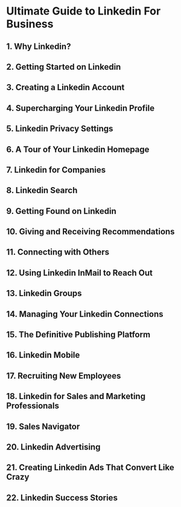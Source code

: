# Ultimate Guide to Linkedin For Business

## 1. Why Linkedin?
## 2. Getting Started on Linkedin
## 3. Creating a Linkedin Account
## 4. Supercharging Your Linkedin Profile
## 5. Linkedin Privacy Settings
## 6. A Tour of Your Linkedin Homepage
## 7. Linkedin for Companies
## 8. Linkedin Search
## 9. Getting Found on Linkedin
## 10. Giving and Receiving Recommendations
## 11. Connecting with Others
## 12. Using Linkedin InMail to Reach Out
## 13. Linkedin Groups
## 14. Managing Your Linkedin Connections
## 15. The Definitive Publishing Platform
## 16. Linkedin Mobile
## 17. Recruiting New Employees
## 18. Linkedin for Sales and Marketing Professionals
## 19. Sales Navigator
## 20. Linkedin Advertising
## 21. Creating Linkedin Ads That Convert Like Crazy
## 22. Linkedin Success Stories